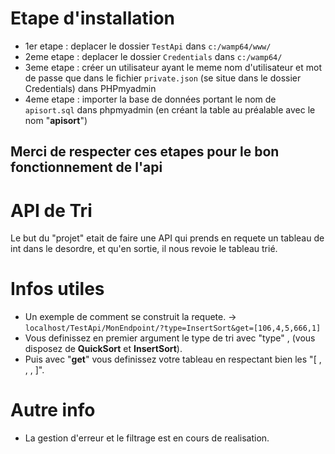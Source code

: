 # Etape d'installation 
* 1er etape : deplacer le dossier `TestApi` dans `c:/wamp64/www/`
* 2eme etape : deplacer le dossier `Credentials` dans  `c:/wamp64/`
* 3eme etape : créer un utilisateur ayant le meme nom d'utilisateur et mot de passe que dans le fichier `private.json` (se situe dans le dossier Credentials) dans PHPmyadmin
* 4eme etape : importer la base de données portant le nom de `apisort.sql` dans phpmyadmin (en créant la table au préalable avec le nom "**apisort**")
## Merci de respecter ces etapes pour le bon fonctionnement de l'api


# API de Tri
Le but du "projet" etait de faire une API qui prends en requete un tableau de int dans le desordre,
et qu'en sortie, il nous revoie le tableau trié.


# Infos utiles 
* Un exemple de comment se construit la requete. -> `localhost/TestApi/MonEndpoint/?type=InsertSort&get=[106,4,5,666,1]`
* Vous definissez en premier argument le type de tri avec "type" , (vous disposez de **QuickSort** et **InsertSort**).
* Puis avec "**get**" vous definissez votre tableau en respectant bien les "[ , , , ]".


# Autre info
* La gestion d'erreur et le filtrage est en cours de realisation.

